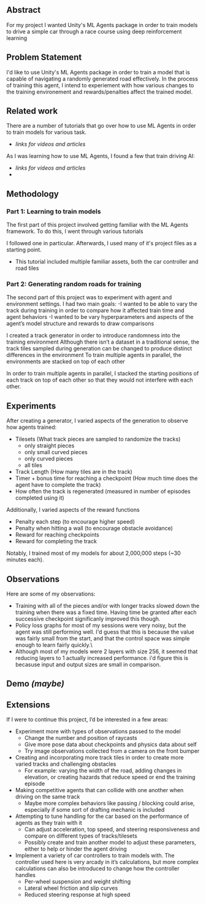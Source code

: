 ## Abstract
For my project I wanted Unity's ML Agents package in order to train models to drive a simple car through a race course using deep reinforcement learning



## Problem Statement
I'd like to use Unity's ML Agents package in order to train a model that is capable of navigating a randomly generated road effectively. In the process of training this agent, I intend to experiement with how various changes to the training environement and rewards/penalties affect the trained model.



## Related work
There are a number of tutorials that go over how to use ML Agents in order to train models for various task. 
- *links for videos and articles*

As I was learning how to use ML Agents, I found a few that train driving AI:
- *links for videos and articles*
- 

## Methodology
### Part 1: Learning to train models
The first part of this project involved getting familiar with the ML Agents framework. To do this, I went through various tutorials

I followed one in particular. Afterwards, I used many of it's project files as a starting point.
- This tutorial included multiple familiar assets, both the car controller and road tiles

### Part 2: Generating random roads for training
The second part of this project was to experiment with agent and environment settings. I had two main goals:
-I wanted to be able to vary the track during training in order to compare how it affected train time and agent behaviors
-I wanted to be vary hyperparameters and aspects of the agent’s model structure and rewards to draw comparisons

I created a track generator in order to introduce randomness into the training environment
Although there isn’t a dataset in a traditional sense, the track tiles sampled during generation can be changed to produce distinct differences in the environment
To train multiple agents in parallel, the environments are stacked on top of each other

In order to train multiple agents in parallel, I stacked the starting positions of each track on top of each other so that they would not interfere with each other.



## Experiments
After creating a generator, I varied aspects of the generation to observe how agents trained:
- Tilesets (What track pieces are sampled to randomize the tracks)
  - only straight pieces
  - only small curved pieces
  - only curved pieces
  - all tiles
- Track Length (How many tiles are in the track)
- Timer + bonus time for reaching a checkpoint (How much time does the agent have to complete the track)
- How often the track is regenerated (measured in number of episodes completed using it)

Additionally, I varied aspects of the reward functions
- Penalty each step (to encourage higher speed)
- Penalty when hitting a wall (to encourage obstacle avoidance)
- Reward for reaching checkpoints
- Reward for completing the track

Notably, I trained most of my models for about 2,000,000 steps (~30 minutes each).



## Observations
Here are some of my observations:
- Training with all of the pieces and/or with longer tracks slowed down the training when there was a fixed time. Having time be granted after each successive checkpoint significanly improved this though.
- Policy loss graphs for most of my sessions were very noisy, but the agent was still performing well. I'd guess that this is because the value was fairly small from the start, and that the control space was simple enough to learn fairly quickly.\
- Although most of my models were 2 layers with size 256, it seemed that reducing layers to 1 actually increased performance. i'd figure this is becasuse input and output sizes are small in comparison.



## Demo *(maybe)*



## Extensions
If I were to continue this project, I’d be interested in a few areas:
- Experiment more with types of observations passed to the model
  - Change the number and position of raycasts
  - Give more pose data about checkpoints and physics data about self
  - Try image observations collected from a camera on the front bumper
- Creating and incorporating more track tiles in order to create more varied tracks and challenging obstacles
  - For example: varying the width of the road, adding changes in elevation, or creating hazards that reduce speed or end the training episode
- Making competitive agents that can collide with one another when driving on the same track
  - Maybe more complex behaviors like passing / blocking could arise, especially if some sort of drafting mechanic is included
- Attempting to tune handling for the car based on the performance of agents as they train with it
  - Can adjust acceleration, top speed, and steering responsiveness and compare on different types of tracks/tilesets
  - Possibly create and train another model to adjust these parameters, either to help or hinder the agent driving
- Implement a variety of car controllers to train models with. The controller used here is very arcady in it’s calculations, but more complex calculations can also be introduced to change how the controller handles
  - Per-wheel suspension and weight shifting
  - Lateral wheel friction and slip curves
  - Reduced steering response at high speed
